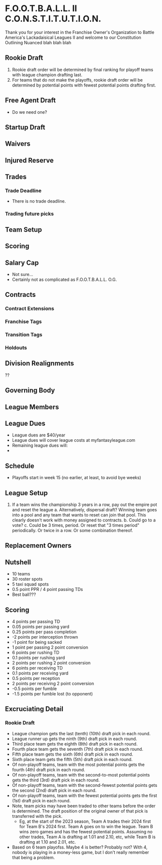 # F.O.O.T.B.A.L.L. II C.O.N.S.T.I.T.U.T.I.O.N.
Thank you for your interest in the Franchise Owner's Organization to Battle America's Lackadaisical Leagues II and welcome to our Constitution Outlining Nuanced blah blah blah

## Rookie Draft
1. Rookie draft order will be determined by final ranking for playoff teams with league champion drafting last.
2. For teams that do not make the playoffs, rookie draft order will be determined by potential points with fewest potential points drafting first.

## Free Agent Draft
* Do we need one?

## Startup Draft

## Waivers

## Injured Reserve

## Trades
### Trade Deadline
* There is no trade deadline.
### Trading future picks

## Team Setup

## Scoring

## Salary Cap
* Not sure...
* Certainly not as complicated as F.O.O.T.B.A.L.L. O.G.

## Contracts
### Contract Extensions
### Franchise Tags
### Transition Tags
### Holdouts

## Division Realignments
??

## Governing Body

## League Members

## League Dues
* League dues are $40/year
* League dues will cover league costs at myfantasyleague.com 
* Remaining league dues will:
* 

## Schedule
* Playoffs start in week 15 (no earlier, at least, to avoid bye weeks)

## League Setup
1. If a team wins the championship 3 years in a row, pay out the empire pot and reset the league
   a. Alternatively, dispersal draft? Winning team goes into a pool and any team that wants to reset can join that pool. This clearly doesn't work with money assigned to contracts.
   b. Could go to a vote?
   c. Could be 3 times, period. Or reset that "3 times period" periodically. Or twice in a row. Or some combination thereof.

## Replacement Owners


## Nutshell
* 10 teams
* 30 roster spots
* 5 taxi squad spots
* 0.5 point PPR / 4 point passing TDs
* Best ball???

## Scoring
* 4 points per passing TD
* 0.05 points per passing yard
* 0.25 points per pass completion
* -2 points per interception thrown
* -1 point for being sacked
* 1 point per passing 2 point conversion
* 6 points per rushing TD
* 0.1 points per rushing yard
* 2 points per rushing 2 point conversion
* 6 points per receiving TD
* 0.1 points per receiving yard
* 0.5 points per reception
* 2 points per receiving 2 point conversion
* -0.5 points per fumble
* -1.5 points per fumble lost (to opponent)

## Excruciating Detail
### Rookie Draft
* League champion gets the last (tenth) (10th) draft pick in each round.
* League runner up gets the ninth (9th) draft pick in each round.
* Third place team gets the eighth (8th) draft pick in each round.
* Fourth place team gets the seventh (7th) draft pick in each round.
* Fifth place team gets the sixth (6th) draft pick in each round.
* Sixth place team gets the fifth (5th) draft pick in each round.
* Of non-playoff teams, team with the most potential points gets the fourth (4th) draft pick in each round.
* Of non-playoff teams, team with the second-to-most potential points gets the third (3rd) draft pick in each round.
* Of non-playoff teams, team with the second-fewest potential points gets the second (2nd) draft pick in each round.
* Of non-playoff teams, team with the fewest potential points gets the first (1st) draft pick in each round.
* Note, team picks may have been traded to other teams before the order is determined. The draft position of the original owner of that pick is transferred with the pick.
  * Eg, at the start of the 2023 season, Team A trades their 2024 first for Team B's 2024 first. Team A goes on to win the league. Team B wins zero games and has the fewest potential points. Assuming no other trades, Team A is drafting at 1.01 and 2.10, etc, while Team B is drafting at 1.10 and 2.01, etc.   
* Based on 6 team playofss. Maybe 4 is better? Probably not? With 4, nobody is playing in a money-less game, but I don't really remember that being a problem.
